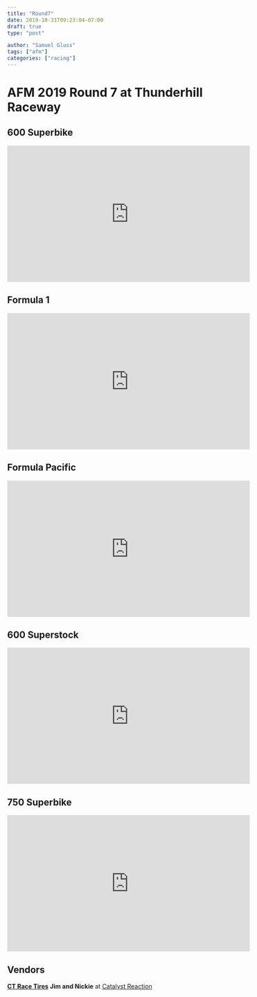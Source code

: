 ```yaml
---
title: "Round7"
date: 2019-10-31T09:23:04-07:00
draft: true
type: "post"

author: "Samuel Gluss"
tags: ["afm"]
categories: ["racing"]
---
```



# **AFM 2019 Round 7 at Thunderhill Raceway**

<!--more-->  


## **600 Superbike**

<iframe width="560" height="315" src="https://www.youtube.com/embed/tkzDU1T8HlA" frameborder="0" allow="accelerometer; autoplay; encrypted-media; gyroscope; picture-in-picture" allowfullscreen></iframe>

## **Formula 1**

<iframe width="560" height="315" src="https://www.youtube.com/embed/XKi_p0GWpuA" frameborder="0" allow="accelerometer; autoplay; encrypted-media; gyroscope; picture-in-picture" allowfullscreen></iframe>

## **Formula Pacific**

<iframe width="560" height="315" src="https://www.youtube.com/embed/t2cLSXSviLU" frameborder="0" allow="accelerometer; autoplay; encrypted-media; gyroscope; picture-in-picture" allowfullscreen></iframe>

## **600 Superstock**

<iframe width="560" height="315" src="https://www.youtube.com/embed/z9jeY5F236U" frameborder="0" allow="accelerometer; autoplay; encrypted-media; gyroscope; picture-in-picture" allowfullscreen></iframe>

## **750 Superbike**

<iframe width="560" height="315" src="https://www.youtube.com/embed/KV0vgdbHT4k" frameborder="0" allow="accelerometer; autoplay; encrypted-media; gyroscope; picture-in-picture" allowfullscreen></iframe>

## **Vendors**
[**CT Race Tires**](http://www.ctracetires.com/) 
**Jim and Nickie** at [Catalyst Reaction](https://www.crstuning.com/) 
